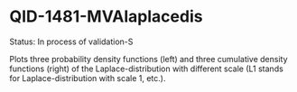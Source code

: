 # QID-1481-MVAlaplacedis

Status: In process of validation-S

Plots three probability density functions (left) and three cumulative density functions (right) of the Laplace-distribution with different scale (L1 stands for Laplace-distribution with scale 1, etc.).
